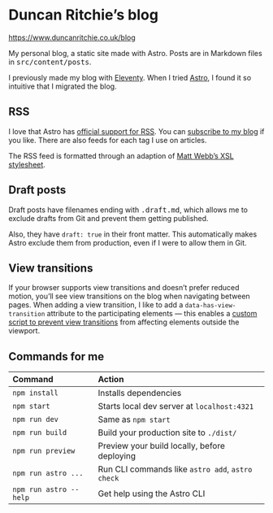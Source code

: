 # Duncan Ritchie’s blog

https://www.duncanritchie.co.uk/blog

My personal blog, a static site made with Astro. Posts are in Markdown files in <samp>src/content/posts</samp>.

I previously made my blog with [Eleventy](https://www.11ty.dev). When I tried [Astro](https://astro.build/), I found it so intuitive that I migrated the blog.

## RSS

I love that Astro has [official support for RSS](https://docs.astro.build/en/guides/rss/). You can [subscribe to my blog](https://www.duncanritchie.co.uk/blog/rss.xml) if you like. There are also feeds for each tag I use on articles.

The RSS feed is formatted through an adaption of [Matt Webb’s XSL stylesheet](https://github.com/genmon/aboutfeeds/blob/main/tools/pretty-feed-v3.xsl).

## Draft posts

Draft posts have filenames ending with <samp>.draft.md</samp>, which allows me to exclude drafts from Git and prevent them getting published.

Also, they have `draft: true` in their front matter. This automatically makes Astro exclude them from production, even if I were to allow them in Git.

## View transitions

If your browser supports view transitions and doesn’t prefer reduced motion, you’ll see view transitions on the blog when navigating between pages.
When adding a view transition, I like to add a `data-has-view-transition` attribute to the participating elements — this enables a [custom script to prevent view transitions](https://github.com/DuncanRitchie/blog/blob/main/src/components/ViewTransitionsInViewport.astro) from affecting elements outside the viewport.

## Commands for me

| Command                | Action                                           |
| :--------------------- | :----------------------------------------------- |
| `npm install`          | Installs dependencies                            |
| `npm start`            | Starts local dev server at `localhost:4321`      |
| `npm run dev`          | Same as `npm start`                              |
| `npm run build`        | Build your production site to `./dist/`          |
| `npm run preview`      | Preview your build locally, before deploying     |
| `npm run astro ...`    | Run CLI commands like `astro add`, `astro check` |
| `npm run astro --help` | Get help using the Astro CLI                     |
